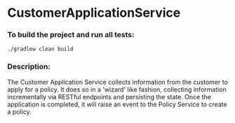 # CustomerApplicationService

### To build the project and run all tests:
```
./gradlew clean build
```

### Description:
The Customer Application Service collects information from the customer to apply for a policy. It does so in a 'wizard' like fashion, collecting information incrementally via RESTful endpoints and persisting the state. Once the application is completed, it will raise an event to the Policy Service to create a policy.